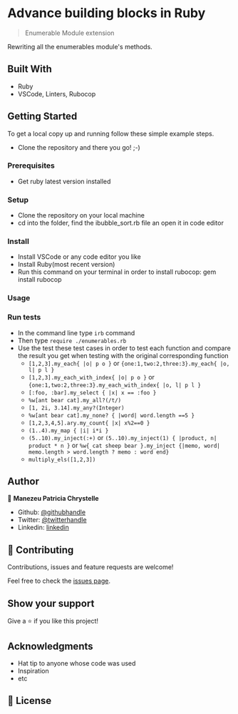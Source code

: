 # Advance building blocks in Ruby

> Enumerable Module extension

Rewriting all the enumerables module's methods.

## Built With

- Ruby
- VSCode, Linters, Rubocop


## Getting Started

To get a local copy up and running follow these simple example steps.

- Clone the repository and there you go! ;-)

### Prerequisites

- Get ruby latest version installed

### Setup

- Clone the repository on your local machine
- cd into the folder, find the ibubble_sort.rb file an open it in code editor

### Install

- Install VSCode or any code editor you like
- Install Ruby(most recent version)
- Run this command on your terminal in order to install rubocop: gem install rubocop 

### Usage

### Run tests

- In the command line type `irb` command
- Then type `require ./enumerables.rb`
- Use the test these test cases in order to test each function and compare the result you get when testing with the original corresponding function
   * `[1,2,3].my_each{ |o| p o }` or `{one:1,two:2,three:3}.my_each{ |o, l| p l }`
   * `[1,2,3].my_each_with_index{ |o| p o }` or `{one:1,two:2,three:3}.my_each_with_index{ |o, l| p l }`
   * `[:foo, :bar].my_select { |x| x == :foo }`
   * `%w[ant bear cat].my_all?(/t/)`
   * `[1, 2i, 3.14].my_any?(Integer)`
   * `%w[ant bear cat].my_none? { |word| word.length ==5 }`
   * `[1,2,3,4,5].ary.my_count{ |x| x%2==0 }`
   * `(1..4).my_map { |i| i*i }`
   * `(5..10).my_inject(:+)` or `(5..10).my_inject(1) { |product, n| product * n }` or `%w{ cat sheep bear }.my_inject {|memo, word| memo.length > word.length ? memo : word end}`
   * `multiply_els([1,2,3])`


## Author

👤 **Manezeu Patricia Chrystelle**

- Github: [@githubhandle](https://github.com/patriciachrysy)
- Twitter: [@twitterhandle](https://twitter.com/ManezeuP)
- Linkedin: [linkedin](https://www.linkedin.com/in/manezeu-patricia-chrystelle-095072118/)

## 🤝 Contributing

Contributions, issues and feature requests are welcome!

Feel free to check the [issues page]().

## Show your support

Give a ⭐️ if you like this project!

## Acknowledgments

- Hat tip to anyone whose code was used
- Inspiration
- etc

## 📝 License

